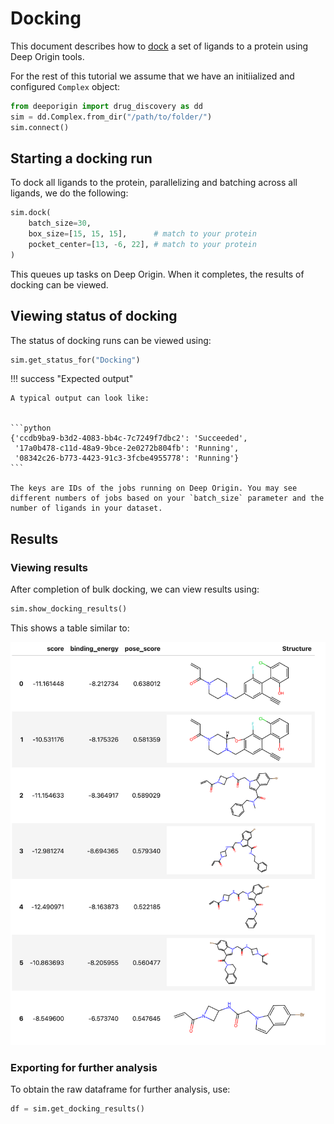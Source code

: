 # Docking

This document describes how to [dock](https://en.wikipedia.org/wiki/Docking_(molecular)) a set of ligands to a protein  using Deep Origin tools. 



For the rest of this tutorial we assume that we have an initiialized and configured `Complex` object:

```python
from deeporigin import drug_discovery as dd
sim = dd.Complex.from_dir("/path/to/folder/")
sim.connect()
```


## Starting a docking run

To dock all ligands to the protein, parallelizing and batching across all ligands, we do the following:


```python
sim.dock(
    batch_size=30,
    box_size=[15, 15, 15],      # match to your protein
    pocket_center=[13, -6, 22], # match to your protein
)
```

This queues up tasks on Deep Origin. When it completes, the results of docking can be viewed.

## Viewing status of docking

The status of docking runs can be viewed using:

```python
sim.get_status_for("Docking")
```

!!! success "Expected output"

    A typical output can look like:


    ```python
    {'ccdb9ba9-b3d2-4083-bb4c-7c7249f7dbc2': 'Succeeded',
     '17a0b478-c11d-48a9-9bce-2e0272b804fb': 'Running',
     '08342c26-b773-4423-91c3-3fcbe4955778': 'Running'}
    ```

    The keys are IDs of the jobs running on Deep Origin. You may see different numbers of jobs based on your `batch_size` parameter and the number of ligands in your dataset.

## Results

### Viewing results

After completion of bulk docking, we can view results using:

```python
sim.show_docking_results()
```  

This shows a table similar to:

![Docking results](../../images/tools/docking-results.png)

### Exporting for further analysis

To obtain the raw dataframe for further analysis, use:

```python
df = sim.get_docking_results()
```